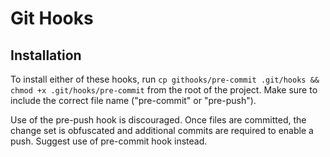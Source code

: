 # Git Hooks

## Installation

To install either of these hooks, run `cp githooks/pre-commit .git/hooks && chmod +x .git/hooks/pre-commit` from the
root of the project. Make sure to include the correct file name ("pre-commit" or "pre-push").

Use of the pre-push hook is discouraged. Once files are committed, the change set is obfuscated and additional commits
are required to enable a push. Suggest use of pre-commit hook instead.
